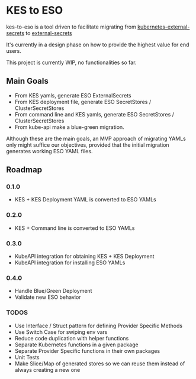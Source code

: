 # KES to ESO
kes-to-eso is a tool driven to facilitate migrating from [kubernetes-external-secrets](https://github.com/external-secrets/kubernetes-external-secrets) to [external-secrets](https://github-com/external-secrets/external-secrets)

It's currently in a design phase on how to provide the highest value for end users.

This project is currently WIP, no functionalities so far.

## Main Goals
* From KES yamls, generate ESO ExternalSecrets
* From KES deployment file, generate ESO SecretStores / ClusterSecretStores
* From command line and KES yamls, generate ESO SecretStores / ClusterSecretStores
* From kube-api make a blue-green migration.

Although these are the main goals, an MVP approach of migrating YAMLs only might suffice our objectives, provided that the initial migration generates working ESO YAML files.

## Roadmap
### 0.1.0
* KES + KES Deployment YAML is converted to ESO YAMLs

### 0.2.0
* KES + Command line is converted to ESO YAMLs

### 0.3.0
* KubeAPI integration for obtaining KES + KES Deployment
* KubeAPI integration for installing ESO YAMLs

### 0.4.0
* Handle Blue/Green Deployment
* Validate new ESO behavior



### TODOS

* Use Interface / Struct pattern for defining Provider Specific Methods
* Use Switch Case for swiping env vars
* Reduce code duplication with helper functions
* Separate Kubernetes functions in a given package
* Separate Provider Specific functions in their own packages
* Unit Tests
* Make Slice/Map of generated stores so we can reuse them instead of always creating a new one